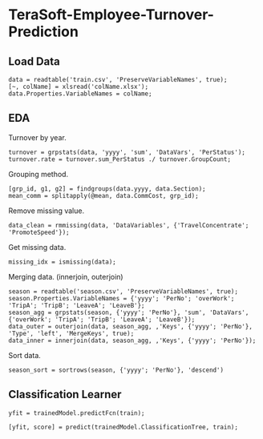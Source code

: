 # TeraSoft-Employee-Turnover-Prediction

## Load Data

```
data = readtable('train.csv', 'PreserveVariableNames', true);
[~, colName] = xlsread('colName.xlsx');
data.Properties.VariableNames = colName;
```

## EDA

Turnover by year.
```
turnover = grpstats(data, 'yyyy', 'sum', 'DataVars', 'PerStatus');
turnover.rate = turnover.sum_PerStatus ./ turnover.GroupCount;
```

Grouping method.
```
[grp_id, g1, g2] = findgroups(data.yyyy, data.Section);
mean_comm = splitapply(@mean, data.CommCost, grp_id);
```

Remove missing value.
```
data_clean = rmmissing(data, 'DataVariables', {'TravelConcentrate'; 'PromoteSpeed'});
```

Get missing data.
```
missing_idx = ismissing(data);
```

Merging data. (innerjoin, outerjoin)
```
season = readtable('season.csv', 'PreserveVariableNames', true);
season.Properties.VariableNames = {'yyyy'; 'PerNo'; 'overWork'; 'TripA'; 'TripB'; 'LeaveA'; 'LeaveB'};
season_agg = grpstats(season, {'yyyy'; 'PerNo'}, 'sum', 'DataVars', {'overWork'; 'TripA'; 'TripB'; 'LeaveA'; 'LeaveB'});
data_outer = outerjoin(data, season_agg, ,'Keys', {'yyyy'; 'PerNo'}, 'Type', 'left', 'MergeKeys', true);
data_inner = innerjoin(data, season_agg, ,'Keys', {'yyyy'; 'PerNo'});
```

Sort data.
```
season_sort = sortrows(season, {'yyyy'; 'PerNo'}, 'descend')
```

## Classification Learner

```
yfit = trainedModel.predictFcn(train);
```

```
[yfit, score] = predict(trainedModel.ClassificationTree, train);
```

